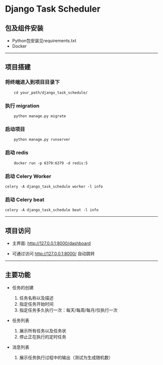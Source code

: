 # Django Task Scheduler

## 包及组件安装
- Python包安装见requirements.txt
- Docker
----------
## 项目搭建
### 将终端进入到项目目录下
```
    cd your_path/django_task_schedule/
```
### 执行 migration
```
    python manage.py migrate
```
### 启动项目
```
    python manage.py runserver
```
### 启动 redis

```
    docker run -p 6379:6379 -d redis:5
```

### 启动 Celery Worker

    celery -A django_task_schedule worker -l info

### 启动 Celery beat

    celery -A django_task_schedule beat -l info
----------
## 项目访问

- 主界面: http://127.0.0.1:8000/dashboard
  
- 可通过访问 http://127.0.0.1:8000/ 自动跳转

----------
## 主要功能

- 任务的创建
   1. 任务名称以及描述
   2. 指定任务开始时间
   3. 指定任务多久执行一次：每天/每周/每月/仅执行一次
    

- 任务列表
    1. 展示所有任务以及任务状
    2. 停止正在执行的定时任务
    

- 消息列表
    1. 展示任务执行过程中的输出（测试为生成随机数）
    